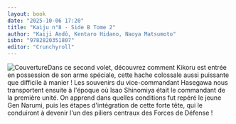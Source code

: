 ```yaml
---
layout: book
date: "2025-10-06 17:20"
title: "Kaiju n°8 - Side B Tome 2"
author: "Kaiji Andô, Kentaro Hidano, Naoya Matsumoto"
isbn: "9782820351807"
editor: "Crunchyroll"
---
```

![Couverture](/img/9782820351807.jpeg)Dans ce second volet, découvrez comment Kikoru est entrée en possession de son arme spéciale, cette hache colossale aussi puissante que difficile à manier ! Les souvenirs du vice-commandant Hasegawa nous transportent ensuite à l'époque où Isao Shinomiya était le commandant de la première unité. On apprend dans quelles conditions fut repéré le jeune Gen Narumi, puis les étapes d'intégration de cette forte tête, qui le conduiront à devenir l'un des piliers centraux des Forces de Défense !